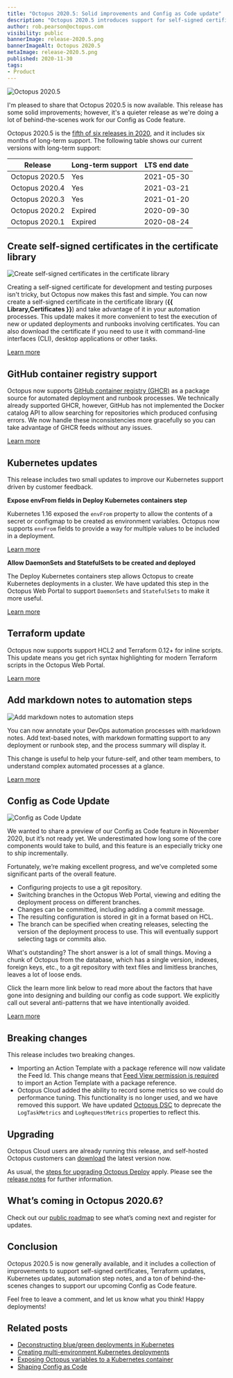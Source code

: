 ```yaml
---
title: "Octopus 2020.5: Solid improvements and Config as Code update"
description: "Octopus 2020.5 introduces support for self-signed certificates, GitHub container registry support, Kubernetes and Terraform improvements and more."
author: rob.pearson@octopus.com
visibility: public
bannerImage: release-2020.5.png
bannerImageAlt: Octopus 2020.5
metaImage: release-2020.5.png
published: 2020-11-30
tags:
- Product
---
```


![Octopus 2020.5](release-2020.5.png)

I'm pleased to share that Octopus 2020.5 is now available. This release has some solid improvements; however, it's a quieter release as we're doing a lot of behind-the-scenes work for our Config as Code feature.

Octopus 2020.5 is the [fifth of six releases in 2020](/blog/2020-03/releases-and-lts/index.md), and it includes six months of long-term support. The following table shows our current versions with long-term support:

| Release               | Long-term support  | LTS end date |
| --------------------- | ------------------ | ------------ |
| Octopus 2020.5        | Yes                | 2021-05-30   |
| Octopus 2020.4        | Yes                | 2021-03-21   |
| Octopus 2020.3        | Yes                | 2021-01-20   |
| Octopus 2020.2        | Expired            | 2020-09-30   |
| Octopus 2020.1        | Expired            | 2020-08-24   |

## Create self-signed certificates in the certificate library 

![Create self-signed certificates in the certificate library ](self-signed-certificates.png)

Creating a self-signed certificate for development and testing purposes isn't tricky, but Octopus now makes this fast and simple. You can now create a self-signed certificate in the certificate library (**{{ Library,Certificates }}**) and take advantage of it in your automation processes. This update makes it more convenient to test the execution of new or updated deployments and runbooks involving certificates. You can also download the certificate if you need to use it with command-line interfaces (CLI), desktop applications or other tasks.

[Learn more](https://octopus.com/docs/deployment-examples/certificates)

## GitHub container registry support 

Octopus now supports [GitHub container registry (GHCR)](https://docs.github.com/en/free-pro-team@latest/packages/getting-started-with-github-container-registry/about-github-container-registry) as a package source for automated deployment and runbook processes. We technically already supported GHCR, however, GitHub has not implemented the Docker catalog API to allow searching for repositories which produced confusing errors. We now handle these inconsistencies more gracefully so you can take advantage of GHCR feeds without any issues.

[Learn more](https://github.com/octopusdeploy/issues/issues/6567)

## Kubernetes updates

This release includes two small updates to improve our Kubernetes support driven by customer feedback.

**Expose envFrom fields in Deploy Kubernetes containers step**

Kubernetes 1.16 exposed the `envFrom` property to allow the contents of a secret or configmap to be created as environment variables. Octopus now supports `envFrom` fields to provide a way for multiple values to be included in a deployment.

[Learn more](/blog/2020-12/k8s-envfrom/index.md)  
  
**Allow DaemonSets and StatefulSets to be created and deployed**

The Deploy Kubernetes containers step allows Octopus to create Kubernetes deployments in a cluster. We have updated this step in the Octopus Web Portal to support `DaemonSets` and `StatefulSets` to make it more useful.

[Learn more](https://github.com/octopusdeploy/issues/issues/6551)

## Terraform update

Octopus now supports support HCL2 and Terraform 0.12+ for inline scripts. This update means you get rich syntax highlighting for modern Terraform scripts in the Octopus Web Portal.

[Learn more](https://github.com/octopusdeploy/issues/issues/6562)

## Add markdown notes to automation steps

![Add markdown notes to automation steps](automation-step-notes.png)

You can now annotate your DevOps automation processes with markdown notes. Add text-based notes, with markdown formatting support to any deployment or runbook step, and the process summary will display it.

This change is useful to help your future-self, and other team members, to understand complex automated processes at a glance.

[Learn more](https://github.com/octopusdeploy/issues/issues/6608)

## Config as Code Update

![Config as Code Update](branch-switcher.png)

We wanted to share a preview of our Config as Code feature in November 2020, but it’s not ready yet. We underestimated how long some of the core components would take to build, and this feature is an especially tricky one to ship incrementally.

Fortunately, we’re making excellent progress, and we’ve completed some significant parts of the overall feature.
* Configuring projects to use a git repository.
* Switching branches in the Octopus Web Portal, viewing and editing the deployment process on different branches.
* Changes can be committed, including adding a commit message.
* The resulting configuration is stored in git in a format based on HCL.
* The branch can be specified when creating releases, selecting the version of the deployment process to use. This will eventually support selecting tags or commits also.

What's outstanding? The short answer is a lot of small things. Moving a chunk of Octopus from the database, which has a single version, indexes, foreign keys, etc., to a git repository with text files and limitless branches, leaves a lot of loose ends.

Click the learn more link below to read more about the factors that have gone into designing and building our config as code support. We explicitly call out several anti-patterns that we have intentionally avoided. 

[Learn more](https://octopus.com/blog/shaping-config-as-code)

## Breaking changes

This release includes two breaking changes.

* Importing an Action Template with a package reference will now validate the Feed Id. This change means that [Feed View permission is required](https://github.com/OctopusDeploy/issues/issues/6582) to import an Action Template with a package reference.
* Octopus Cloud added the ability to record some metrics so we could do performance tuning. This functionality is no longer used, and we have removed this support. We have updated [Octopus DSC](https://github.com/OctopusDeploy/OctopusDSC/pull/266) to deprecate the `LogTaskMetrics` and `LogRequestMetrics` properties to reflect this.

## Upgrading

Octopus Cloud users are already running this release, and self-hosted Octopus customers can [download](https://octopus.com/downloads/2020.5.0) the latest version now.  

As usual, the [steps for upgrading Octopus Deploy](https://octopus.com/docs/administration/upgrading) apply. Please see the [release notes](https://octopus.com/downloads/compare?to=2020.5.0) for further information.

## What’s coming in Octopus 2020.6?

Check out our [public roadmap](https://octopus.com/roadmap) to see what’s coming next and register for updates.

## Conclusion

Octopus 2020.5 is now generally available, and it includes a collection of improvements to support self-signed certificates, Terraform updates, Kubernetes updates, automation step notes, and a ton of behind-the-scenes changes to support our upcoming Config as Code feature.

Feel free to leave a comment, and let us know what you think! Happy deployments!

## Related posts

* [Deconstructing blue/green deployments in Kubernetes](/blog/2020-12/deconstructing-blue-green-deployments/index.md)
* [Creating multi-environment Kubernetes deployments](/blog/2020-12/multi-environment-k8s-deployments/index.md)
* [Exposing Octopus variables to a Kubernetes container](/blog/2020-12/k8s-envfrom/index.md)
* [Shaping Config as Code](/blog/2020-11/shaping-config-as-code/index.md)
